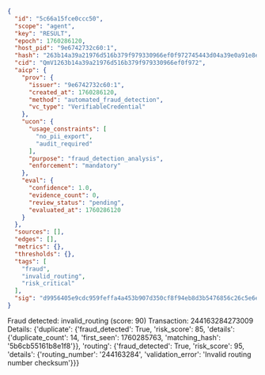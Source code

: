 ```json
{
  "id": "5c66a15fce0ccc50",
  "scope": "agent",
  "key": "RESULT",
  "epoch": 1760286120,
  "host_pid": "9e6742732c60:1",
  "hash": "263b14a39a21976d516b379f979330966ef0f972745443d04a39e0a91e8e8c92",
  "cid": "QmV1263b14a39a21976d516b379f979330966ef0f972",
  "aicp": {
    "prov": {
      "issuer": "9e6742732c60:1",
      "created_at": 1760286120,
      "method": "automated_fraud_detection",
      "vc_type": "VerifiableCredential"
    },
    "ucon": {
      "usage_constraints": [
        "no_pii_export",
        "audit_required"
      ],
      "purpose": "fraud_detection_analysis",
      "enforcement": "mandatory"
    },
    "eval": {
      "confidence": 1.0,
      "evidence_count": 0,
      "review_status": "pending",
      "evaluated_at": 1760286120
    }
  },
  "sources": [],
  "edges": [],
  "metrics": {},
  "thresholds": {},
  "tags": [
    "fraud",
    "invalid_routing",
    "risk_critical"
  ],
  "sig": "d9956405e9cdc959feffa4a453b907d350cf8f94eb8d3b5476856c26c5e6ea4c"
}
```

Fraud detected: invalid_routing (score: 90)
Transaction: 244163284273009
Details: {'duplicate': {'fraud_detected': True, 'risk_score': 85, 'details': {'duplicate_count': 14, 'first_seen': 1760285763, 'matching_hash': '5b6cb55161b8e1f8'}}, 'routing': {'fraud_detected': True, 'risk_score': 95, 'details': {'routing_number': '244163284', 'validation_error': 'Invalid routing number checksum'}}}